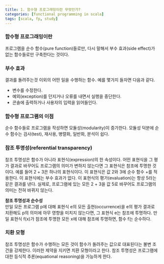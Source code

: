 ```yaml
---
title: 1. 함수형 프로그래밍이란 무엇인가?
categories: [functional programming in scala]
tags: [scala, fp, study]
---
```


### 함수형 프로그래밍이란

프로그램을 순수 함수(pure function)들로만, 다시 말해서 부수 효과(side effect)가 없는 함수들로만 구축한다는 것이다.

### 부수 효과

결과를 돌려주는것 이외의 어떤 일을 수행하는 함수.
예를 몇가지 들자면 다음과 같다.

- 변수를 수정한다.
- 예외(exception)를 던지거나 오류를 내면서 실행을 중단한다.
- 콘솔에 출력하거나 사용자의 입력을 읽어들인다.

### 함수형 프로그램의 이점

순수 함수들로 프로그램을 작성하면 모듈성(modularity)이 증가한다.
모듈성 덕분에 순수 함수는 검사(test), 재사용, 병렬화, 일반화, 분석이 쉽다.

### 참조 투명성(referential transparency)

참조 투명성은 함수가 아니라 표현식(expression)의 한 속성이다.
어떤 표현식을 그 평가 결과로 바꾸어도 프로그램의 의미가 변하지 않는다면 그 표현식은 참조에 투명한 것이다.
예를 들어 2 + 3은 하나의 표현식이다. 이 표현식은 값 2와 3에 순수 함수 +를 적용한다.
이 표현식에는 부수 효과가 없다. 이 표현식의 평가(evaluation)는 항상 5라는 같은 결과를 낸다.
실제로, 프로그램에 있는 모든 2 + 3을 값 5로 바꾸어도 프로그램의 의미는 전혀 바뀌지 않는다.

<div class="message">
<strong>참조 투명성과 순수성</strong><br/>
만일 모든 프로그램 p에 대해 표현식 e의 모든 출현(occurrence)을 e의 평가 결과로 치환해도 p의 의미에 아무 영향을 미치지 않는다면, 그 표현식 e는 참조에 투명하다.
만일 표현식 f(x)가 참조에 투명한 모든 x에 대해 참조에 투명하면, 함수 f는 순수하다.
</div>

### 치환 모형

참조 투명성은 함수가 수행하는 모든 것이 함수가 돌려주는 값으로 대표된다는 불변 조건을 강제한다.
이러한 제약을 지키면 치환 모형이라고 한다.
참조 투명성은 프로그램에 대한 등식적 추론(equational reasoning)을 가능하게 한다.
